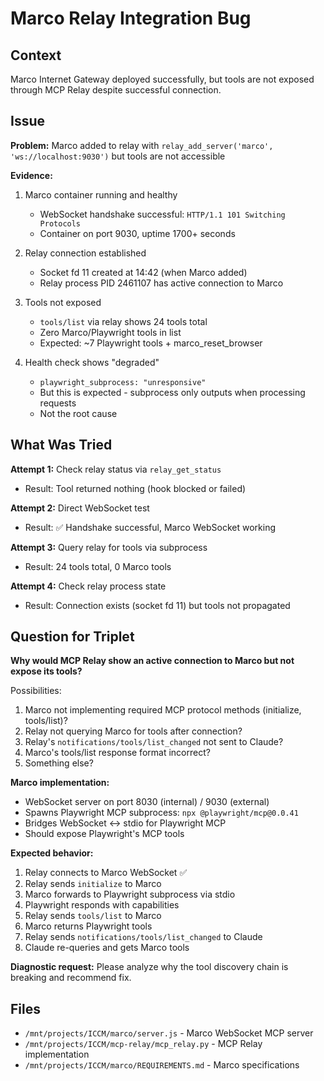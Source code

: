 # Marco Relay Integration Bug

## Context
Marco Internet Gateway deployed successfully, but tools are not exposed through MCP Relay despite successful connection.

## Issue
**Problem:** Marco added to relay with `relay_add_server('marco', 'ws://localhost:9030')` but tools are not accessible

**Evidence:**
1. Marco container running and healthy
   - WebSocket handshake successful: `HTTP/1.1 101 Switching Protocols`
   - Container on port 9030, uptime 1700+ seconds

2. Relay connection established
   - Socket fd 11 created at 14:42 (when Marco added)
   - Relay process PID 2461107 has active connection to Marco

3. Tools not exposed
   - `tools/list` via relay shows 24 tools total
   - Zero Marco/Playwright tools in list
   - Expected: ~7 Playwright tools + marco_reset_browser

4. Health check shows "degraded"
   - `playwright_subprocess: "unresponsive"`
   - But this is expected - subprocess only outputs when processing requests
   - Not the root cause

## What Was Tried

**Attempt 1:** Check relay status via `relay_get_status`
- Result: Tool returned nothing (hook blocked or failed)

**Attempt 2:** Direct WebSocket test
- Result: ✅ Handshake successful, Marco WebSocket working

**Attempt 3:** Query relay for tools via subprocess
- Result: 24 tools total, 0 Marco tools

**Attempt 4:** Check relay process state
- Result: Connection exists (socket fd 11) but tools not propagated

## Question for Triplet

**Why would MCP Relay show an active connection to Marco but not expose its tools?**

Possibilities:
1. Marco not implementing required MCP protocol methods (initialize, tools/list)?
2. Relay not querying Marco for tools after connection?
3. Relay's `notifications/tools/list_changed` not sent to Claude?
4. Marco's tools/list response format incorrect?
5. Something else?

**Marco implementation:**
- WebSocket server on port 8030 (internal) / 9030 (external)
- Spawns Playwright MCP subprocess: `npx @playwright/mcp@0.0.41`
- Bridges WebSocket ↔ stdio for Playwright MCP
- Should expose Playwright's MCP tools

**Expected behavior:**
1. Relay connects to Marco WebSocket ✅
2. Relay sends `initialize` to Marco
3. Marco forwards to Playwright subprocess via stdio
4. Playwright responds with capabilities
5. Relay sends `tools/list` to Marco
6. Marco returns Playwright tools
7. Relay sends `notifications/tools/list_changed` to Claude
8. Claude re-queries and gets Marco tools

**Diagnostic request:**
Please analyze why the tool discovery chain is breaking and recommend fix.

## Files
- `/mnt/projects/ICCM/marco/server.js` - Marco WebSocket MCP server
- `/mnt/projects/ICCM/mcp-relay/mcp_relay.py` - MCP Relay implementation
- `/mnt/projects/ICCM/marco/REQUIREMENTS.md` - Marco specifications
